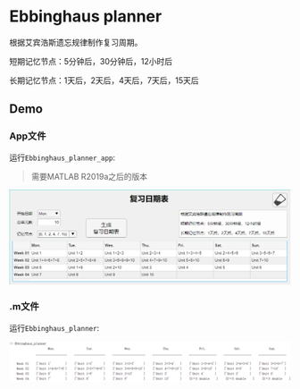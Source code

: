 

# Ebbinghaus planner

根据艾宾浩斯遗忘规律制作复习周期。

短期记忆节点：5分钟后，30分钟后，12小时后

长期记忆节点：1天后，2天后，4天后，7天后，15天后

## Demo

### App文件

运行`Ebbinghaus_planner_app`: 

> 需要MATLAB R2019a之后的版本

![Demo](.\figs\Demo_app.png)

### .m文件

运行`Ebbinghaus_planner`: 

![Demo](.\figs\Demo_m.png)